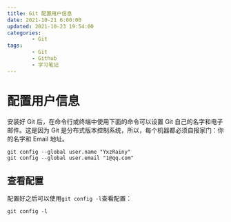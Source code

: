 ```yaml
---
title: Git 配置用户信息
date: 2021-10-21 6:00:00
updated: 2021-10-23 19:54:00
categories:
        - Git
tags:
        - Git
        - Github
        - 学习笔记
---
```


# 配置用户信息

安装好 Git 后，在命令行或终端中使用下面的命令可以设置 Git 自己的名字和电子邮件。这是因为 Git 是分布式版本控制系统，所以，每个机器都必须自报家门：你的名字和 Email 地址。

```
git config --global user.name "YxzRainy"
git config --global user.email "1@qq.com"
```

## 查看配置

配置好之后可以使用`git config -l`查看配置：

```
git config -l
```
